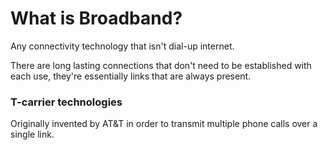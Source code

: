 # What is Broadband?

Any connectivity technology that isn't dial-up internet.

There are long lasting connections that don't need to be established with each use, they're essentially links that are always present.

### **T-carrier technologies**

Originally invented by AT&T in order to transmit multiple phone calls over a single link.